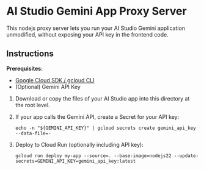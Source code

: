 # AI Studio Gemini App Proxy Server

This nodejs proxy server lets you run your AI Studio Gemini application unmodified, without exposing your API key in the frontend code. 


## Instructions

**Prerequisites**:  
- [Google Cloud SDK / gcloud CLI](https://cloud.google.com/sdk/docs/install)
- (Optional) Gemini API Key 

1. Download or copy the files of your AI Studio app into this directory at the root level.
2. If your app calls the Gemini API, create a Secret for your API key:
     ```
     echo -n "${GEMINI_API_KEY}" | gcloud secrets create gemini_api_key --data-file=-
     ``` 

3.  Deploy to Cloud Run (optionally including API key):
    ```
    gcloud run deploy my-app --source=. --base-image=nodejs22 --update-secrets=GEMINI_API_KEY=gemini_api_key:latest
    ```


